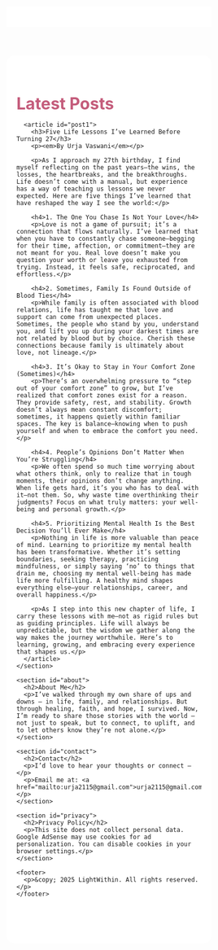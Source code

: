 <html lang="en">
<head>
  <meta charset="UTF-8" />
  <meta name="viewport" content="width=device-width, initial-scale=1.0" />
  <meta name="robots" content="index, follow" />
  <meta name="description" content="A journal-like blog by Urja Vaswani on healing, hope, and real-life reflections." />
  <title>LightWithin</title>
  <link href="https://fonts.googleapis.com/css2?family=Dancing+Script&family=Poppins&display=swap" rel="stylesheet">
  <style>
    * { box-sizing: border-box; margin: 0; padding: 0; }

    body {
      font-family: 'Poppins', sans-serif;
      background: linear-gradient(145deg, #fef9f6, #fff0f5);
      color: #444;
    }

    header {
      display: flex; justify-content: space-between; align-items: center;
      background-color: #ffffffdd;
      padding: 20px; position: sticky; top: 0; z-index: 1000;
    }

    .menu-toggle {
      font-size: 24px; background: none; border: none; cursor: pointer;
      color: #d16b86; display: none;
    }

    nav {
      width: 240px; background-color: #ffffffee;
      padding: 40px 20px; box-shadow: 2px 0 8px rgba(0,0,0,0.05);
      height: 100vh; position: fixed; left: -260px; top: 0;
      transition: left 0.3s ease; z-index: 999;
    }

    nav.open { left: 0; }

    nav h1 {
      font-family: 'Dancing Script', cursive;
      font-size: 2.5rem; color: #d16b86; margin-bottom: 20px;
    }

    nav p {
      font-style: italic; font-size: 1rem; color: #8e7d88; margin-bottom: 30px;
    }

    nav a {
      display: block; margin: 15px 0; text-decoration: none;
      color: #7b6f72; font-weight: 500; font-size: 1rem;
    }

    nav a:hover { color: #d16b86; }

    main {
      max-width: 900px; margin: 0 auto; padding: 30px 20px;
      background-color: rgba(255,255,255,0.9); border-radius: 16px; margin-top: 20px;
    }

    section { margin-bottom: 60px; }

    h2 {
      font-family: 'Dancing Script', cursive;
      font-size: 2rem; color: #c45c7b; margin-bottom: 15px;
    }

    footer {
      text-align: center; font-size: 0.9rem; color: #999;
      margin: 40px 0 10px;
    }

    @media (max-width: 768px) {
      .menu-toggle { display: block; }
      nav { height: 100%; }
      main { margin: 0; border-radius: 0; }
    }
  </style>
</head>
<body>

  <header>
    <button class="menu-toggle" onclick="toggleMenu()">☰</button>
  </header>

  <nav id="sidebar">
    <h1>LightWithin</h1>
    <p>A space for reflection, healing, and gentle growth.</p>

    <a href="#blog" onclick="toggleMenu()">Blog</a>
    <a href="#about" onclick="toggleMenu()">About</a>
    <a href="#contact" onclick="toggleMenu()">Contact</a>
    <a href="#privacy" onclick="toggleMenu()">Privacy</a>

    <h3 style="margin-top: 30px; font-size: 1.1rem; color: #c45c7b;">Posts</h3>
    <a href="#post1" onclick="toggleMenu()">Five Life Lessons Before 27</a>
  </nav>

  <main>
    <section id="blog" style="scroll-margin-top: 80px;">
      <h2>Latest Posts</h2>

      <article id="post1">
        <h3>Five Life Lessons I’ve Learned Before Turning 27</h3>
        <p><em>By Urja Vaswani</em></p>

        <p>As I approach my 27th birthday, I find myself reflecting on the past years—the wins, the losses, the heartbreaks, and the breakthroughs. Life doesn’t come with a manual, but experience has a way of teaching us lessons we never expected. Here are five things I’ve learned that have reshaped the way I see the world:</p>

        <h4>1. The One You Chase Is Not Your Love</h4>
        <p>Love is not a game of pursuit; it’s a connection that flows naturally. I’ve learned that when you have to constantly chase someone—begging for their time, affection, or commitment—they are not meant for you. Real love doesn’t make you question your worth or leave you exhausted from trying. Instead, it feels safe, reciprocated, and effortless.</p>

        <h4>2. Sometimes, Family Is Found Outside of Blood Ties</h4>
        <p>While family is often associated with blood relations, life has taught me that love and support can come from unexpected places. Sometimes, the people who stand by you, understand you, and lift you up during your darkest times are not related by blood but by choice. Cherish these connections because family is ultimately about love, not lineage.</p>

        <h4>3. It’s Okay to Stay in Your Comfort Zone (Sometimes)</h4>
        <p>There’s an overwhelming pressure to “step out of your comfort zone” to grow, but I’ve realized that comfort zones exist for a reason. They provide safety, rest, and stability. Growth doesn’t always mean constant discomfort; sometimes, it happens quietly within familiar spaces. The key is balance—knowing when to push yourself and when to embrace the comfort you need.</p>

        <h4>4. People’s Opinions Don’t Matter When You’re Struggling</h4>
        <p>We often spend so much time worrying about what others think, only to realize that in tough moments, their opinions don’t change anything. When life gets hard, it’s you who has to deal with it—not them. So, why waste time overthinking their judgments? Focus on what truly matters: your well-being and personal growth.</p>

        <h4>5. Prioritizing Mental Health Is the Best Decision You’ll Ever Make</h4>
        <p>Nothing in life is more valuable than peace of mind. Learning to prioritize my mental health has been transformative. Whether it’s setting boundaries, seeking therapy, practicing mindfulness, or simply saying ‘no’ to things that drain me, choosing my mental well-being has made life more fulfilling. A healthy mind shapes everything else—your relationships, career, and overall happiness.</p>

        <p>As I step into this new chapter of life, I carry these lessons with me—not as rigid rules but as guiding principles. Life will always be unpredictable, but the wisdom we gather along the way makes the journey worthwhile. Here’s to learning, growing, and embracing every experience that shapes us.</p>
      </article>
    </section>

    <section id="about">
      <h2>About Me</h2>
      <p>I’ve walked through my own share of ups and downs — in life, family, and relationships. But through healing, faith, and hope, I survived. Now, I’m ready to share those stories with the world — not just to speak, but to connect, to uplift, and to let others know they’re not alone.</p>
    </section>

    <section id="contact">
      <h2>Contact</h2>
      <p>I’d love to hear your thoughts or connect —</p>
      <p>Email me at: <a href="mailto:urja2115@gmail.com">urja2115@gmail.com</a></p>
    </section>

    <section id="privacy">
      <h2>Privacy Policy</h2>
      <p>This site does not collect personal data. Google AdSense may use cookies for ad personalization. You can disable cookies in your browser settings.</p>
    </section>

    <footer>
      <p>&copy; 2025 LightWithin. All rights reserved.</p>
    </footer>
  </main>

  <script>
    function toggleMenu() {
      document.getElementById('sidebar').classList.toggle('open');
    }

    window.addEventListener('load', () => {
      const blogSection = document.getElementById('blog');
      if (blogSection) {
        blogSection.scrollIntoView({ behavior: 'smooth' });
      }
    });
  </script>
</body>
</html>
